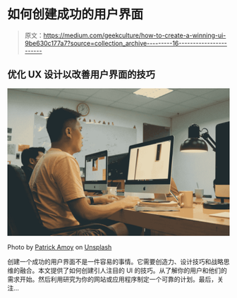 # 如何创建成功的用户界面

> 原文：<https://medium.com/geekculture/how-to-create-a-winning-ui-9be630c177a7?source=collection_archive---------16----------------------->

## 优化 UX 设计以改善用户界面的技巧

![](img/9b3fbe365dc06473dc3fac0bd54119fd.png)

Photo by [Patrick Amoy](https://unsplash.com/@napzphoto?utm_source=medium&utm_medium=referral) on [Unsplash](https://unsplash.com?utm_source=medium&utm_medium=referral)

创建一个成功的用户界面不是一件容易的事情。它需要创造力、设计技巧和战略思维的融合。本文提供了如何创建引人注目的 UI 的技巧。从了解你的用户和他们的需求开始。然后利用研究为你的网站或应用程序制定一个可靠的计划。最后，关注…